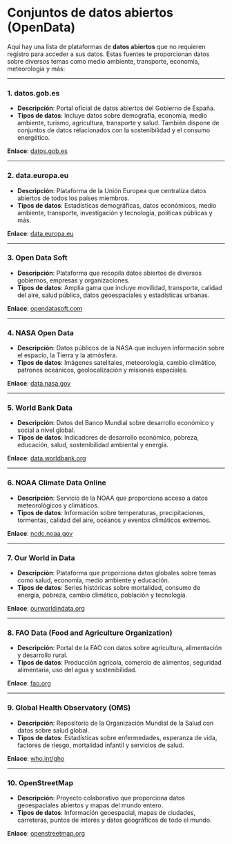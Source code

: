 # Conjuntos de datos abiertos (OpenData)

Aquí hay una lista de plataformas de **datos abiertos** que no requieren registro para acceder a sus datos. Estas fuentes te proporcionan datos sobre diversos temas como medio ambiente, transporte, economía, meteorología y más:

---

### 1. **datos.gob.es**
- **Descripción**: Portal oficial de datos abiertos del Gobierno de España.
- **Tipos de datos**: Incluye datos sobre demografía, economía, medio ambiente, turismo, agricultura, transporte y salud. También dispone de conjuntos de datos relacionados con la sostenibilidad y el consumo energético.

**Enlace**: [datos.gob.es](https://datos.gob.es/)

---

### 2. **data.europa.eu**
- **Descripción**: Plataforma de la Unión Europea que centraliza datos abiertos de todos los países miembros.
- **Tipos de datos**: Estadísticas demográficas, datos económicos, medio ambiente, transporte, investigación y tecnología, políticas públicas y más. 

**Enlace**: [data.europa.eu](https://data.europa.eu/)

---

### 3. **Open Data Soft**
- **Descripción**: Plataforma que recopila datos abiertos de diversos gobiernos, empresas y organizaciones.
- **Tipos de datos**: Amplia gama que incluye movilidad, transporte, calidad del aire, salud pública, datos geoespaciales y estadísticas urbanas.

**Enlace**: [opendatasoft.com](https://www.opendatasoft.com/)

---

### 4. **NASA Open Data**
- **Descripción**: Datos públicos de la NASA que incluyen información sobre el espacio, la Tierra y la atmósfera.
- **Tipos de datos**: Imágenes satelitales, meteorología, cambio climático, patrones oceánicos, geolocalización y misiones espaciales.

**Enlace**: [data.nasa.gov](https://data.nasa.gov/)

---

### 5. **World Bank Data**
- **Descripción**: Datos del Banco Mundial sobre desarrollo económico y social a nivel global.
- **Tipos de datos**: Indicadores de desarrollo económico, pobreza, educación, salud, sostenibilidad ambiental y energía.

**Enlace**: [data.worldbank.org](https://data.worldbank.org/)

---

### 6. **NOAA Climate Data Online**
- **Descripción**: Servicio de la NOAA que proporciona acceso a datos meteorológicos y climáticos.
- **Tipos de datos**: Información sobre temperaturas, precipitaciones, tormentas, calidad del aire, océanos y eventos climáticos extremos.

**Enlace**: [ncdc.noaa.gov](https://www.ncdc.noaa.gov/cdo-web/)

---

### 7. **Our World in Data**
- **Descripción**: Plataforma que proporciona datos globales sobre temas como salud, economía, medio ambiente y educación.
- **Tipos de datos**: Series históricas sobre mortalidad, consumo de energía, pobreza, cambio climático, población y tecnología.

**Enlace**: [ourworldindata.org](https://ourworldindata.org/)

---

### 8. **FAO Data (Food and Agriculture Organization)**
- **Descripción**: Portal de la FAO con datos sobre agricultura, alimentación y desarrollo rural.
- **Tipos de datos**: Producción agrícola, comercio de alimentos, seguridad alimentaria, uso del agua y sostenibilidad.

**Enlace**: [fao.org](https://www.fao.org/statistics/en/)

---

### 9. **Global Health Observatory (OMS)**
- **Descripción**: Repositorio de la Organización Mundial de la Salud con datos sobre salud global.
- **Tipos de datos**: Estadísticas sobre enfermedades, esperanza de vida, factores de riesgo, mortalidad infantil y servicios de salud.

**Enlace**: [who.int/gho](https://www.who.int/data/gho)

---

### 10. **OpenStreetMap**
- **Descripción**: Proyecto colaborativo que proporciona datos geoespaciales abiertos y mapas del mundo entero.
- **Tipos de datos**: Información geoespacial, mapas de ciudades, carreteras, puntos de interés y datos geográficos de todo el mundo.

**Enlace**: [openstreetmap.org](https://www.openstreetmap.org/)
